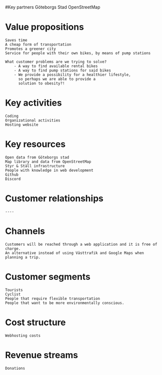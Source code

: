 #Key partners
Göteborgs Stad
OpenStreetMap

# Value propositions
	Saves time
	A cheap form of transportation
	Promotes a greener city
	Service for people with their own bikes, by means of pump stations

	What customer problems are we trying to solve?
		- A way to find available rental bikes
		- A way to find pump stations for said bikes
		- We provide a possibility for a healthier lifestyle,
		  so perhaps we are able to provide a 
		  solution to obesity?!

# Key activities
	Coding
	Organizational activities
	Hosting website

# Key resources
	Open data from Göteborgs stad
	Map library and data from OpenStreetMap
	Styr & Ställ infrastructure
	People with knowledge in web development 
	Github
	Discord


# Customer relationships
	----

# Channels
	Customers will be reached through a web application and it is free of charge.
	An alternative instead of using Västtrafik and Google Maps when planning a trip.

# Customer segments
	Tourists
	Cyclist
	People that require flexible transportation
	People that want to be more environmentally conscious.

# Cost structure
	Webhosting costs

# Revenue streams
	Donations
